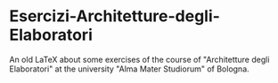 # Esercizi-Architetture-degli-Elaboratori
An old LaTeX about some exercises of the course of "Architetture degli Elaboratori" at the university "Alma Mater Studiorum" of Bologna.

